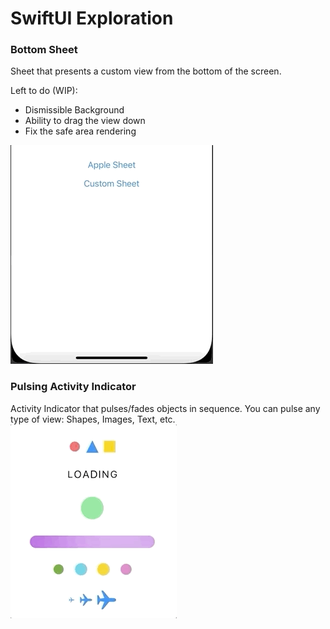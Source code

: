 # SwiftUI Exploration

### Bottom Sheet

Sheet that presents a custom view from the bottom of the screen. 

Left to do (WIP):
- Dismissible Background
- Ability to drag the view down
- Fix the safe area rendering

![Bottom Sheet Example](Documentation/ExamplesImages/BottomSheetExample.gif) 

### Pulsing Activity Indicator

Activity Indicator that pulses/fades objects in sequence. You can pulse any type of view: Shapes, Images, Text, etc.
![Pulsing Activity Indicator Examples](Documentation/ExamplesImages/PulsingActivityIndicatorsExample.gif)

